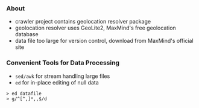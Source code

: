 ### About
- crawler project contains geolocation resolver package
- geolocation resolver uses GeoLite2, MaxMind's free geolocation database
- data file too large for version control, download from MaxMind's official site

### Convenient Tools for Data Processing
- `sed/awk` for stream handling large files
- `ed` for in-place editing of null data

```
> ed datafile
> g/^[^,]*,,$/d
```